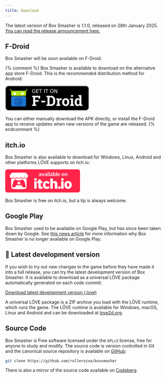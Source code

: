 ```yaml
---
title: Download
---
```


The latest version of Box Smasher is 1.1.0, released on 28th January 2025. [You can read the release announcement here.](/news/2025/box-smasher-1.1-released/)

## F-Droid
Box Smasher will be soon available on F-Droid.

{% comment %}
Box Smasher is available to download on the alternative app store F-Droid. This is the recommended distribution method for Android:

<a href="https://f-droid.org/packages/se.voxelmanip.boxsmasher/">
	<img src="/assets/fdroid.png" alt="Get it on F-Droid" height="80">
</a>

You can either manually download the APK directly, or install the F-Droid app to receive updates when new versions of the game are released.
{% endcomment %}

## itch.io
Box Smasher is also available to download for Windows, Linux, Android and other platforms LÖVE supports on itch.io:

<a href="https://rollerozxa.itch.io/box-smasher">
	<img alt="Get it on itch.io" src="/assets/itch.svg" width="240">
</a>

Box Smasher is free on itch.io, but a tip is always welcome.

## Google Play
Box Smasher used to be available on Google Play, but has since been taken down by Google. See [this news article](/news/2025/box-smasher-is-gone-from-google-play/) for more information why Box Smasher is no longer available on Google Play.

## 🧪 Latest development version
If you wish to try out new changes to the game before they have made it into a full release, you can try the latest development version of Box Smasher. It is available to download as a universal LÖVE package automatically generated on each code commit:

<a class="dl-button" href="https://github.com/rollerozxa/boxsmasher/releases/download/dev/box-smasher.love">Download latest development version (.love)</a>

A universal LÖVE package is a ZIP archive you load with the LÖVE runtime, which runs the game. The LÖVE runtime is available for Windows, macOS, Linux and Android and can be downloaded at [love2d.org](https://love2d.org/).

## Source Code
Box Smasher is Free software licensed under the `GPLv3` license, free for anyone to study and modify. The source code is version controlled in Git and the canonical source repository is available on [GitHub](https://github.com/rollerozxa/boxsmasher):

```bash
git clone https://github.com/rollerozxa/boxsmasher
```

There is also a mirror of the source code available on [Codeberg](https://codeberg.org/rollerozxa/boxsmasher).
